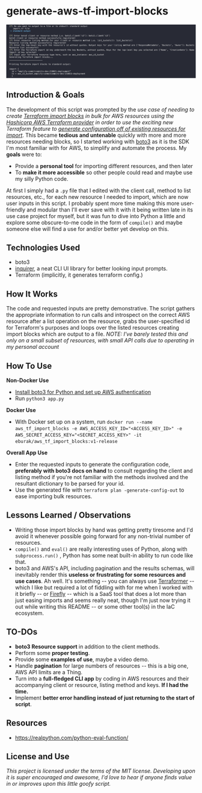 # generate-aws-tf-import-blocks

![Demo of generating AWS Terraform import blocks with this script](./aws-tf-import-demo-10-4.png)

## Introduction & Goals

The development of this script was prompted by the _use case of needing to create [Terraform import blocks](https://developer.hashicorp.com/terraform/language/import) in bulk for AWS resources using the [Hashicorp AWS Terraform provider](https://registry.terraform.io/providers/hashicorp/aws/latest/docs) in order to use the exciting new Terraform feature to [generate configuration off of existing resources for import](https://developer.hashicorp.com/terraform/language/import/generating-configuration)_. This became **tedious and untenable** quickly with more and more resources needing blocks, so I started working with [boto3](https://boto3.amazonaws.com/v1/documentation/api/latest/index.html) as it is the SDK I'm most familiar with for AWS, to simplify and automate the process. My **goals** were to:

- Provide a **personal tool** for importing different resources, and then later
- To **make it more accessible** so other people could read and maybe use my silly Python code.

At first I simply had a `.py` file that I edited with the client call, method to list resources, etc., for each new resource I needed to import, which are now user inputs in this script. I probably spent more time making this more user-friendly and modular than I'll ever save with it with it being written late in its use case project for myself, but it was fun to dive into Python a little and explore some obscure-to-me code in the form of `compile()` and maybe someone else will find a use for and/or better yet develop on this.

## Technologies Used

- boto3
- [inquirer](https://github.com/magmax/python-inquirer), a neat CLI UI library for better looking input prompts.
- Terraform (implicitly, it generates terraform config.)

## How It Works

The code and requested inputs are pretty demonstrative. The script gathers the appropriate information to run calls and introspect on the correct AWS resource after a list operation on the resource, grabs the user-specified id for Terraform's purposes and loops over the listed resources creating import blocks which are output to a file.
_NOTE: I've barely tested this and only on a small subset of resources, with small API calls due to operating in my personal account_

## How To Use

**Non-Docker Use**

- [Install boto3 for Python and set up AWS authentication](https://boto3.amazonaws.com/v1/documentation/api/latest/guide/quickstart.html)
- Run `python3 app.py`

**Docker Use**

- With Docker set up on a system, run `docker run --name aws_tf_import_blocks -e AWS_ACCESS_KEY_ID="<ACCESS_KEY_ID>" -e AWS_SECRET_ACCESS_KEY="<SECRET_ACCESS_KEY>" -it eburak/aws_tf_import_blocks:v1-release`

**Overall App Use**

- Enter the requested inputs to generate the configuration code, **preferably with boto3 docs on hand** to consult regarding the client and listing method if you're not familiar with the methods involved and the resultant dictionary to be parsed for your id.
- Use the generated file with `terraform plan -generate-config-out` to ease importing bulk resources.

## Lessons Learned / Observations

- Writing those import blocks by hand was getting pretty tiresome and I'd avoid it whenever possible going forward for any non-trivial number of resources.
- `compile()` and `eval()` are really interesting uses of Python, along with `subprocess.run()` , Python has some neat built-in ability to run code like that.
- boto3 and AWS's API, including pagination and the results schemas, will inevitably render this **useless or frustrating for some resources and use cases**. Ah well. It's something -- you can always use [Terraformer](https://github.com/GoogleCloudPlatform/terraformer) -- which I like but required a lot of fiddling with for me when I worked with it briefly -- or [Firefly](https://www.firefly.ai/) -- which is a SaaS tool that does a lot more than just easing imports and seems really neat, though I'm just now trying it out while writing this README -- or some other tool(s) in the IaC ecosystem.

## TO-DOs

- **boto3 Resource support** in addition to the client methods.
- Perform some **proper testing**.
- Provide some **examples of use**, maybe a video demo.
- Handle **pagination** for large numbers of resources -- this is a big one, AWS API limits are a Thing.
- Turn into a **full-fledged CLI app** by coding in AWS resources and their accompanying client or resource, listing method and keys. **If I had the time.**
- Implement **better error handling instead of just returning to the start of script**.

## Resources

- https://realpython.com/python-eval-function/

## License and Use

_This project is licensed under the terms of the MIT license. Developing upon it is super encouraged and awesome, I'd love to hear if anyone finds value in or improves upon this little goofy script._
